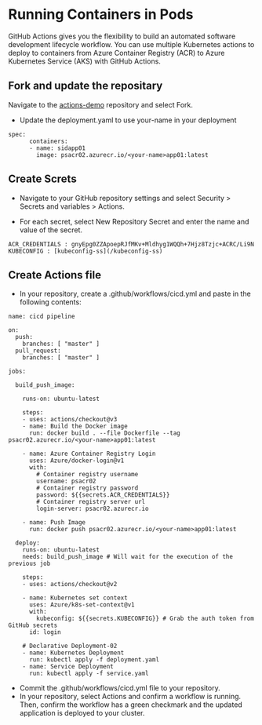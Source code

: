 # Running Containers in Pods

GitHub Actions gives you the flexibility to build an automated software development lifecycle workflow. You can use multiple Kubernetes actions to deploy to containers from Azure Container Registry (ACR) to Azure Kubernetes Service (AKS) with GitHub Actions.


## Fork and update the repositary

Navigate to the [actions-demo](https://github.com/Fasttrack-Azure/action-demo) repository and select Fork.

- Update the deployment.yaml to use your-name in your deployment
```
spec:
      containers:
      - name: sidapp01
        image: psacr02.azurecr.io/<your-name>app01:latest
```

## Create Screts

- Navigate to your GitHub repository settings and select Security > Secrets and variables > Actions.

- For each secret, select New Repository Secret and enter the name and value of the secret.
```
ACR_CREDENTIALS : gnyEpg0ZZApoepRJfMKv+Mldhyg1WQQh+7Hjz8Tzjc+ACRC/Li9N
KUBECONFIG : [kubeconfig-ss](/kubeconfig-ss)

```

## Create Actions file

- In your repository, create a .github/workflows/cicd.yml and paste in the following contents:
```
name: cicd pipeline

on:
  push:
    branches: [ "master" ]
  pull_request:
    branches: [ "master" ]

jobs:

  build_push_image:

    runs-on: ubuntu-latest

    steps:
    - uses: actions/checkout@v3
    - name: Build the Docker image
      run: docker build . --file Dockerfile --tag psacr02.azurecr.io/<your-name>app01:latest
      
    - name: Azure Container Registry Login
      uses: Azure/docker-login@v1
      with:
        # Container registry username
        username: psacr02
        # Container registry password
        password: ${{secrets.ACR_CREDENTIALS}}
        # Container registry server url
        login-server: psacr02.azurecr.io
        
    - name: Push Image  
      run: docker push psacr02.azurecr.io/<your-name>app01:latest
      
  deploy:
    runs-on: ubuntu-latest
    needs: build_push_image # Will wait for the execution of the previous job 
    
    steps:
    - uses: actions/checkout@v2

    - name: Kubernetes set context
      uses: Azure/k8s-set-context@v1
      with:
        kubeconfig: ${{secrets.KUBECONFIG}} # Grab the auth token from GitHub secrets
      id: login
      
    # Declarative Deployment-02
    - name: Kubernetes Deployment
      run: kubectl apply -f deployment.yaml
    - name: Service Deployment
      run: kubectl apply -f service.yaml

```
- Commit the .github/workflows/cicd.yml file to your repository.
- In your repository, select Actions and confirm a workflow is running. Then, confirm the workflow has a green checkmark and the updated application is deployed to your cluster.
